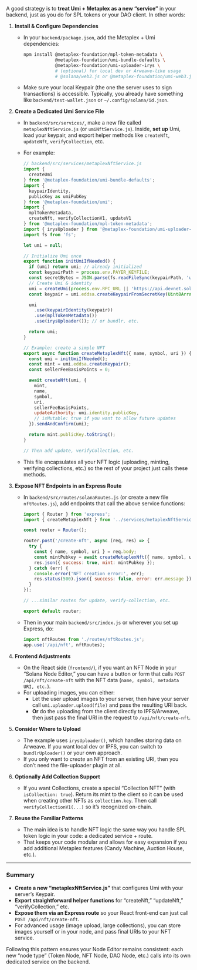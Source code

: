 A good strategy is to **treat Umi + Metaplex as a new “service”** in your backend, just as you do for SPL tokens or your DAO client. In other words:

1. **Install & Configure Dependencies**  
   - In your `backend/package.json`, add the Metaplex + Umi dependencies:
     ```bash
     npm install @metaplex-foundation/mpl-token-metadata \
                 @metaplex-foundation/umi-bundle-defaults \
                 @metaplex-foundation/umi-uploader-irys \
                 # (optional) for local dev or Arweave-like usage
                 # @solana/web3.js or @metaplex-foundation/umi-web3.js
     ```
   - Make sure your local Keypair (the one the server uses to sign transactions) is accessible. Typically, you already have something like `backend/test-wallet.json` or `~/.config/solana/id.json`.

2. **Create a Dedicated Umi Service File**  
   - In `backend/src/services/`, make a new file called `metaplexNftService.js` (or `umiNftService.js`). Inside, **set up** Umi, load your keypair, and export helper methods like `createNft`, `updateNft`, `verifyCollection`, etc.
   - For example:

     ```js
     // backend/src/services/metaplexNftService.js
     import {
       createUmi
     } from '@metaplex-foundation/umi-bundle-defaults';
     import {
       keypairIdentity,
       publicKey as umiPubKey
     } from '@metaplex-foundation/umi';
     import {
       mplTokenMetadata,
       createNft, verifyCollectionV1, updateV1
     } from '@metaplex-foundation/mpl-token-metadata';
     import { irysUploader } from '@metaplex-foundation/umi-uploader-irys';
     import fs from 'fs';

     let umi = null;

     // Initialize Umi once
     export function initUmiIfNeeded() {
       if (umi) return umi; // already initialized
       const keypairPath = process.env.PAYER_KEYFILE; 
       const secretBytes = JSON.parse(fs.readFileSync(keypairPath, 'utf8'));
       // Create Umi & identity
       umi = createUmi(process.env.RPC_URL || 'https://api.devnet.solana.com');
       const keypair = umi.eddsa.createKeypairFromSecretKey(Uint8Array.from(secretBytes));

       umi
         .use(keypairIdentity(keypair))
         .use(mplTokenMetadata())
         .use(irysUploader()); // or bundlr, etc.

       return umi;
     }

     // Example: create a simple NFT
     export async function createMetaplexNft({ name, symbol, uri }) {
       const umi = initUmiIfNeeded();
       const mint = umi.eddsa.createKeypair();
       const sellerFeeBasisPoints = 0;

       await createNft(umi, {
         mint,
         name,
         symbol,
         uri,
         sellerFeeBasisPoints,
         updateAuthority: umi.identity.publicKey,
         // isMutable: true if you want to allow future updates
       }).sendAndConfirm(umi);

       return mint.publicKey.toString();
     }

     // Then add update, verifyCollection, etc.
     ```
   - This file encapsulates all your NFT logic (uploading, minting, verifying collections, etc.) so the rest of your project just calls these methods.

3. **Expose NFT Endpoints in an Express Route**  
   - In `backend/src/routes/solanaRoutes.js` (or create a new file `nftRoutes.js`), add endpoints that call the above service functions:
     ```js
     import { Router } from 'express';
     import { createMetaplexNft } from '../services/metaplexNftService.js';

     const router = Router();

     router.post('/create-nft', async (req, res) => {
       try {
         const { name, symbol, uri } = req.body;
         const mintPubkey = await createMetaplexNft({ name, symbol, uri });
         res.json({ success: true, mint: mintPubkey });
       } catch (err) {
         console.error('NFT creation error:', err);
         res.status(500).json({ success: false, error: err.message });
       }
     });

     // ...similar routes for update, verify-collection, etc.

     export default router;
     ```
   - Then in your main `backend/src/index.js` or wherever you set up Express, do:
     ```js
     import nftRoutes from './routes/nftRoutes.js';
     app.use('/api/nft', nftRoutes);
     ```

4. **Frontend Adjustments**  
   - On the React side (`frontend/`), if you want an NFT Node in your “Solana Node Editor,” you can have a button or form that calls `POST /api/nft/create-nft` with the NFT data (`name, symbol, metadata URI, etc.`).
   - For uploading images, you can either:
     - Let the user upload images to your server, then have your server call `umi.uploader.upload(file)` and pass the resulting URI back.  
     - **Or** do the uploading from the client directly to IPFS/Arweave, then just pass the final URI in the request to `/api/nft/create-nft`.

5. **Consider Where to Upload**  
   - The example uses `irysUploader()`, which handles storing data on Arweave. If you want local dev or IPFS, you can switch to `bundlrUploader()` or your own approach. 
   - If you only want to *create* an NFT from an existing URI, then you don’t need the file-uploader plugin at all.

6. **Optionally Add Collection Support**  
   - If you want Collections, create a special “Collection NFT” (with `isCollection: true`). Return its mint to the client so it can be used when creating other NFTs as `collection.key`. Then call `verifyCollectionV1(...)` so it’s recognized on-chain.

7. **Reuse the Familiar Patterns**  
   - The main idea is to handle NFT logic the same way you handle SPL token logic in your code: a dedicated service + route.  
   - That keeps your code modular and allows for easy expansion if you add additional Metaplex features (Candy Machine, Auction House, etc.).

---

### Summary

- **Create a new “metaplexNftService.js”** that configures Umi with your server’s Keypair.  
- **Export straightforward helper functions** for “createNft,” “updateNft,” “verifyCollection,” etc.  
- **Expose them via an Express route** so your React front-end can just call `POST /api/nft/create-nft`.  
- For advanced usage (image upload, large collections), you can store images yourself or in your node, and pass final URIs to your NFT service.

Following this pattern ensures your Node Editor remains consistent: each new “node type” (Token Node, NFT Node, DAO Node, etc.) calls into its own dedicated service on the backend.